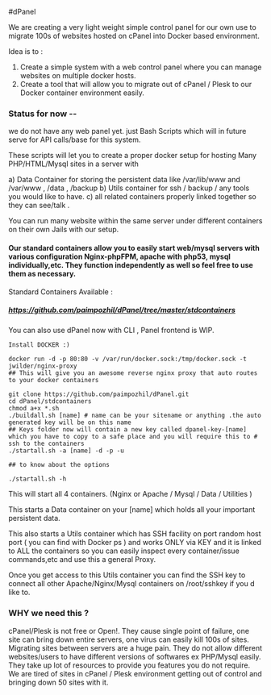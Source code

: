 #dPanel 

We are creating  a very light weight simple control panel for our own use to migrate 100s of websites hosted on cPanel into Docker based environment. 

Idea is to :

1.  Create a simple system with a web control panel where you can manage websites on multiple docker hosts.
2.  Create a tool that will allow you to migrate out of cPanel / Plesk to our Docker container environment easily.

### Status for now -- 

we do not have any web panel yet. just Bash Scripts which will in future serve for API calls/base for this system.

These scripts will let you to create a proper docker setup for hosting Many PHP/HTML/Mysql sites in a server with 

a) Data Container for storing the persistent data like /var/lib/www and /var/www , /data , /backup
b) Utils container for ssh / backup / any tools you would like to have. 
c) all related containers properly linked together so they can see/talk .

You can run many website within the same server under different containers on their own Jails with our setup.

#### Our standard containers allow you to easily start web/mysql servers with various configuration Nginx-phpFPM, apache with php53, mysql individually,etc. They function independently as well so feel free to use them as necessary.

Standard Containers Available : 
##### https://github.com/paimpozhil/dPanel/tree/master/stdcontainers

You can also use dPanel now with CLI , Panel frontend is WIP.

```
Install DOCKER :)

docker run -d -p 80:80 -v /var/run/docker.sock:/tmp/docker.sock -t jwilder/nginx-proxy
## This will give you an awesome reverse nginx proxy that auto routes to your docker containers 

git clone https://github.com/paimpozhil/dPanel.git 
cd dPanel/stdcontainers
chmod a+x *.sh
./buildall.sh [name] # name can be your sitename or anything .the auto generated key will be on this name
## Keys folder now will contain a new key called dpanel-key-[name] which you have to copy to a safe place and you will require this to # ssh to the containers
./startall.sh -a [name] -d -p -u

## to know about the options

./startall.sh -h

```

This will start all 4 containers. (Nginx or Apache / Mysql / Data / Utilities )

This starts a Data container on your [name] which holds all your important persistent data.

This also starts a Utils container which has SSH facility on port random host port ( you can find with Docker ps ) and works ONLY via KEY and it is linked to ALL the containers so you can easily inspect every container/issue commands,etc and use this a general Proxy.

Once you get access to this Utils container you can find the SSH key to connect all other Apache/Nginx/Mysql containers on /root/sshkey if you d like to.


### WHY we need this ?

cPanel/Plesk is not free or Open!. 
They cause single point of failure, one site can bring down entire servers, one virus can easily kill 100s of sites.  
Migrating sites between servers are a huge pain.
They do not allow different websites/users to have different versions of softwares ex PHP/Mysql easily.
They take up lot of resources to provide you features you do not require.
We are tired of sites in cPanel / Plesk environment getting out of control and bringing down 50 sites with it.

